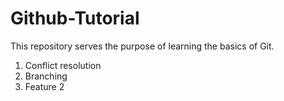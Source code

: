 # Github-Tutorial

This repository serves the purpose of learning the basics of Git.


1. Conflict resolution
2. Branching
3. Feature 2
